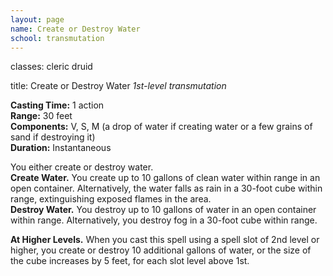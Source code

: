 ```yaml
---
layout: page
name: Create or Destroy Water
school: transmutation
---
```

classes: cleric
         druid

title: Create or Destroy Water 
_1st-level transmutation_    

**Casting Time:** 1 action    
**Range:** 30 feet    
**Components:** V, S, M (a drop of water if creating water or a few grains of sand if destroying it)    
**Duration:** Instantaneous 

You either create or destroy water.    
**Create Water.** You create up to 10 gallons of clean water within range in an open container. Alternatively, the water falls as rain in a 30-foot cube within range, extinguishing exposed flames in the area.    
**Destroy Water.** You destroy up to 10 gallons of water in an open container within range. Alternatively, you destroy fog in a 30-foot cube within range. 

**At Higher Levels.** When you cast this spell using a spell slot of 2nd level or higher, you create or destroy 10 additional gallons of water, or the size of the cube increases by 5 feet, for each slot level above 1st. 